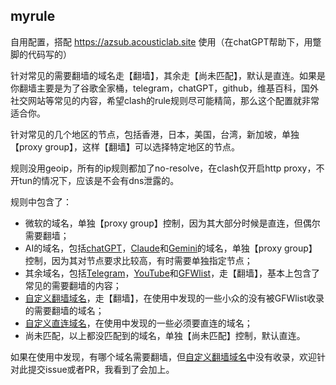 ## myrule
自用配置，搭配 https://azsub.acousticlab.site 使用（在chatGPT帮助下，用蹩脚的代码写的）

针对常见的需要翻墙的域名走【翻墙】，其余走【尚未匹配】，默认是直连。如果是你翻墙主要是为了谷歌全家桶，telegram，chatGPT，github，维基百科，国外社交网站等常见的内容，希望clash的rule规则尽可能精简，那么这个配置就非常适合你。

针对常见的几个地区的节点，包括香港，日本，美国，台湾，新加坡，单独【proxy group】，这样【翻墙】可以选择特定地区的节点。

规则没用geoip，所有的ip规则都加了no-resolve，在clash仅开启http proxy，不开tun的情况下，应该是不会有dns泄露的。

规则中包含了：
- 微软的域名，单独【proxy group】控制，因为其大部分时候是直连，但偶尔需要翻墙；
- AI的域名，包括[chatGPT](https://raw.githubusercontent.com/Repcz/Tool/X/Clash/Rules/OpenAI.list)，[Claude](https://raw.githubusercontent.com/blackmatrix7/ios_rule_script/master/rule/Clash/Claude/Claude.list)和[Gemini](https://raw.githubusercontent.com/blackmatrix7/ios_rule_script/master/rule/Clash/Gemini/Gemini.list)的域名，单独【proxy group】控制，因为其对节点要求比较高，有时需要单独指定节点；
- 其余域名，包括[Telegram](https://raw.githubusercontent.com/ACL4SSR/ACL4SSR/master/Clash/Telegram.list)，[YouTube](https://raw.githubusercontent.com/ACL4SSR/ACL4SSR/master/Clash/Ruleset/YouTube.list)和[GFWlist](https://raw.githubusercontent.com/ACL4SSR/ACL4SSR/master/Clash/ProxyGFWlist.list)，走【翻墙】，基本上包含了常见的需要翻墙的内容；
- [自定义翻墙域名](https://raw.githubusercontent.com/Wrandz/myrule/main/Proxy.list)，走【翻墙】，在使用中发现的一些小众的没有被GFWlist收录的需要翻墙的域名；
- [自定义直连域名](https://raw.githubusercontent.com/Wrandz/myrule/main/Direct.list)，在使用中发现的一些必须要直连的域名；
- 尚未匹配，以上都没匹配到的域名，单独【尚未匹配】控制，默认直连。

如果在使用中发现，有哪个域名需要翻墙，但[自定义翻墙域名](https://raw.githubusercontent.com/Wrandz/myrule/main/Proxy.list)中没有收录，欢迎针对此提交issue或者PR，我看到了会加上。
